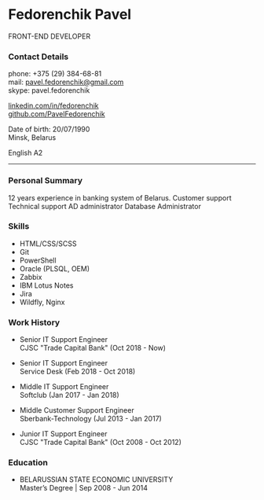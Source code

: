 # Fedorenchik Pavel

FRONT-END DEVELOPER

### Contact Details

phone: +375 (29) 384-68-81  
mail: pavel.fedorenchik@gmail.com  
skype: pavel.fedorenchik

[linkedin.com/in/fedorenchik](linkedin.com/in/fedorenchik)  
[github.com/PavelFedorenchik](github.com/PavelFedorenchik)

Date of birth: 20/07/1990  
Minsk, Belarus

English A2

---

### Personal Summary

12 years experience in banking system of Belarus.
Customer support
Technical support
AD administrator
Database Administrator

### Skills

- HTML/CSS/SCSS
- Git
- PowerShell
- Oracle (PLSQL, OEM)
- Zabbix
- IBM Lotus Notes
- Jira
- Wildfly, Nginx

### Work History

- Senior IT Support Engineer  
  CJSC "Trade Capital Bank" (Oct 2018 - Now)

- Senior IT Support Engineer  
  Service Desk (Feb 2018 - Oct 2018)

- Middle IT Support Engineer  
  Softclub (Jan 2017 - Jan 2018)

- Middle Customer Support Engineer  
  Sberbank-Technology (Jul 2013 - Jan 2017)

- Junior IT Support Engineer  
  CJSC "Trade Capital Bank" (Oct 2008 - Oct 2012)

### Education

- BELARUSSIAN STATE ECONOMIC UNIVERSITY  
  Master’s Degree | Sep 2008 - Jun 2014
